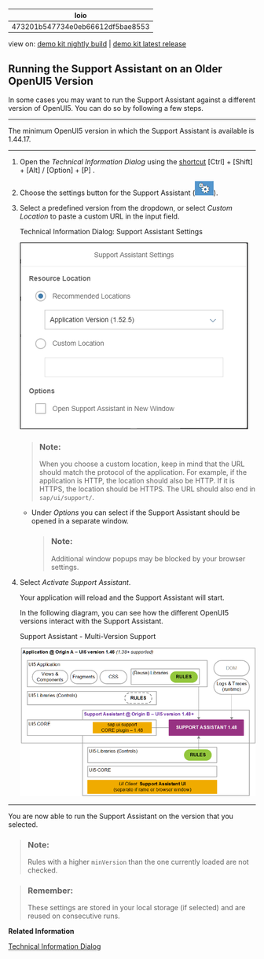 <!-- loio473201b547734e0eb66612df5bae8553 -->

| loio |
| -----|
| 473201b547734e0eb66612df5bae8553 |

<div id="loio">

view on: [demo kit nightly build](https://sdk.openui5.org/nightly/#/topic/473201b547734e0eb66612df5bae8553) | [demo kit latest release](https://sdk.openui5.org/topic/473201b547734e0eb66612df5bae8553)</div>

## Running the Support Assistant on an Older OpenUI5 Version

In some cases you may want to run the Support Assistant against a different version of OpenUI5. You can do so by following a few steps.

***

The minimum OpenUI5 version in which the Support Assistant is available is 1.44.17.

***

1.  Open the *Technical Information Dialog* using the [shortcut](Keyboard_Shortcuts_for_OpenUI5_Tools_154844c.md)  [Ctrl\] + [Shift\] + [Alt\] / [Option\] + [P\] .

2.  Choose the settings button for the Support Assistant \(![](images/loio4c9d605dc8cf4457b478b618d6824b0f_HiRes.png)\).

3.  Select a predefined version from the dropdown, or select *Custom Location* to paste a custom URL in the input field.

       
      
    <a name="loio473201b547734e0eb66612df5bae8553__fig_ixn_yl1_k1b"/>Technical Information Dialog: Support Assistant Settings

     ![](images/loio76e6ee08329741b895ec64627d96702e_HiRes.png "Technical Information Dialog: Support Assistant Settings") 

    > ### Note:  
    > When you choose a custom location, keep in mind that the URL should match the protocol of the application. For example, if the application is HTTP, the location should also be HTTP. If it is HTTPS, the location should be HTTPS. The URL should also end in `sap/ui/support/`.

    -   Under *Options* you can select if the Support Assistant should be opened in a separate window.

        > ### Note:  
        > Additional window popups may be blocked by your browser settings.


4.  Select *Activate Support Assistant*.

    Your application will reload and the Support Assistant will start.

    In the following diagram, you can see how the different OpenUI5 versions interact with the Support Assistant.

      
      
    <a name="loio473201b547734e0eb66612df5bae8553__fig_r2j_2wz_n1b"/>Support Assistant - Multi-Version Support

     ![](images/loiof976dcdee0de41fd957fc8c672356d17_LowRes.png "Support Assistant - Multi-Version Support") 


***

You are now able to run the Support Assistant on the version that you selected.

> ### Note:  
> Rules with a higher `minVersion` than the one currently loaded are not checked.

> ### Remember:  
> These settings are stored in your local storage \(if selected\) and are reused on consecutive runs.

**Related Information**  


[Technical Information Dialog](Technical_Information_Dialog_616a3ef.md#loio616a3ef07f554e20a3adf749c11f64e9 "The Technical Information dialog shows details of the OpenUI5 version currently being used in an app built with OpenUI5. You can use the Technical Information dialog to enable debug resources and open additional support tools to debug your app.")

